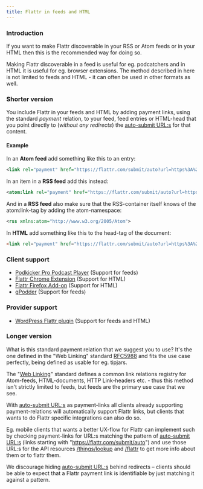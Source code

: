 ```yaml
---
title: Flattr in feeds and HTML
---
```

### Introduction

If you want to make Flattr discoverable in your RSS or Atom feeds or in your HTML then this is the recommended way for doing so.

Making Flattr discoverable in a feed is useful for eg. podcatchers and in HTML it is useful for eg. browser extensions. The method described in here is not limited to feeds and HTML - it can often be used in other formats as well.

### Shorter version

You include Flattr in your feeds and HTML by adding payment links, using the standard *payment* relation, to your feed, feed entries or HTML-head that you point directly to (*without any redirects*) the [auto-submit URL:s](/auto-submit/) for that content.

#### Example

In an **Atom feed** add something like this to an entry:

```xml
<link rel="payment" href="https://flattr.com/submit/auto?url=https%3A%2F%2Fdevelopers.flattr.net%2F&amp;user_id=flattr" type="text/html" />
```

In an item in a **RSS feed** add this instead:

```xml
<atom:link rel="payment" href="https://flattr.com/submit/auto?url=https%3A%2F%2Fdevelopers.flattr.net%2F&amp;user_id=flattr" type="text/html" />
```

And in a **RSS feed** also make sure that the RSS-container itself knows of the atom:link-tag by adding the atom-namespace:

```xml
<rss xmlns:atom="http://www.w3.org/2005/Atom">
```

In **HTML** add something like this to the head-tag of the document:

```html
<link rel="payment" href="https://flattr.com/submit/auto?url=https%3A%2F%2Fdevelopers.flattr.net%2F&amp;user_id=flattr" type="text/html" />
```

### Client support

* [Podkicker Pro Podcast Player](https://play.google.com/store/apps/details?id=com.podkicker) (Support for feeds)
* [Flattr Chrome Extension](https://chrome.google.com/webstore/detail/opjnhfkbdoopgfbefgbdkpjnbghffmln) (Support for HTML)
* [Flattr Firefox Add-on](https://addons.mozilla.org/firefox/addon/flattr/) (Support for HTML)
* [gPodder](http://gpodder.org/) (Support for feeds)

### Provider support

* [WordPress Flattr plugin](http://wordpress.org/extend/plugins/flattr/) (Support for feeds and HTML)

### Longer version

What is this standard payment relation that we suggest you to use? It's the one defined in the "Web Linking" standard [RFC5988](http://tools.ietf.org/html/rfc5988#page-14) and fits the use case perfectly, being defined as usable for eg. tipjars.

The "[Web Linking](http://tools.ietf.org/html/rfc5988)" standard defines a common link relations registry for Atom-feeds, HTML-documents, HTTP Link-headers etc. - thus this method isn't strictly limited to feeds, but feeds are the primary use case that we see.

With [auto-submit URL:s](/auto-submit/) as payment-links all clients already supporting payment-relations will automatically support Flattr links, but clients that wants to do Flattr specific integrations can also do so.

Eg. mobile clients that wants a better UX-flow for Flattr can implement such by checking payment-links for URL:s matching the pattern of [auto-submit URL:s](/auto-submit/) (links starting with "https://flattr.com/submit/auto") and use those URL:s for the API resources [/things/lookup](/api/resources/things/#check-if-a-thing-exists) and [/flattr](/api/resources/flattrs/#flattr-a-autosubmit-url) to get more info about them or to flattr them.

We discourage hiding [auto-submit URL:s](/auto-submit/) behind redirects – clients should be able to expect that a Flattr payment link is identifiable by just matching it against a pattern.
